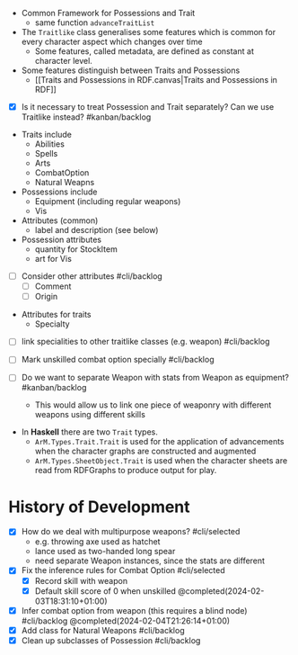 

+ Common Framework for Possessions and Trait
	+ same function `advanceTraitList`
+ The `Traitlike` class generalises some features which is common for every character aspect which changes over time
	+ Some features, called metadata, are defined as constant at character level.
+ Some features distinguish between Traits and Possessions
	+ [[Traits and Possessions in RDF.canvas|Traits and Possessions in RDF]]
+ [x] Is it necessary to treat Possession and Trait separately?  Can we use Traitlike instead?  #kanban/backlog 
+ Traits include
	+ Abilities
	+ Spells
	+ Arts
	+ CombatOption 
	+ Natural Weapns
+ Possessions include
	+ Equipment (including regular weapons)
	+ Vis
+ Attributes (common)
	+ label and description (see below)
+ Possession attributes
	+ quantity for StockItem
	+ art for Vis
+ [ ] Consider other attributes #cli/backlog 
	+ [ ] Comment
	+ [ ] Origin
+ Attributes for traits
	+ Specialty
+ [ ] link specialities to other traitlike classes (e.g. weapon) #cli/backlog 

+ [ ] Mark unskilled combat option specially  #cli/backlog 
+ [ ] Do we want to separate Weapon with stats from Weapon as equipment?  #kanban/backlog 
	+ This would allow us to link one piece of weaponry with different weapons using different skills

+ In **Haskell** there are two `Trait` types.
	+ `ArM.Types.Trait.Trait` is used for the application of advancements when the character graphs are constructed and augmented
	+ `ArM.Types.SheetObject.Trait` is used when the character sheets are read from RDFGraphs to produce output for play.



# History of Development

+ [x] How do we deal with multipurpose weapons?   #cli/selected
	+  e.g. throwing axe used as hatchet
	+ lance used as two-handed long spear
	+ need separate Weapon instances, since the stats are different
+ [x] Fix the inference rules for Combat Option #cli/selected
	+ [x]  Record skill with weapon
	+ [x] Default skill score of 0 when unskilled @completed(2024-02-03T18:31:10+01:00)
+ [x] Infer combat option from weapon (this requires a blind node) #cli/backlog  @completed(2024-02-04T21:26:14+01:00)
+ [x] Add class for Natural Weapons #cli/backlog
+ [x] Clean up subclasses of Possession #cli/backlog
